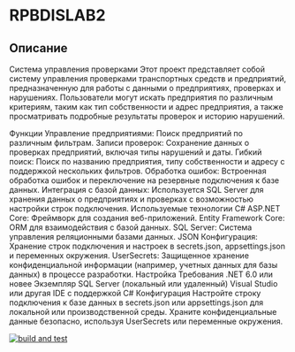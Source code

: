 # RPBDISLAB2
## Описание

Система управления проверками
Этот проект представляет собой систему управления проверками транспортных средств и предприятий, предназначенную для работы с данными о предприятиях, проверках и нарушениях. Пользователи могут искать предприятия по различным критериям, таким как тип собственности и адрес предприятия, а также просматривать подробные результаты проверок и историю нарушений.

Функции
Управление предприятиями: Поиск предприятий по различным фильтрам.
Записи проверок: Сохранение данных о проверках предприятий, включая типы нарушений и даты.
Гибкий поиск: Поиск по названию предприятия, типу собственности и адресу с поддержкой нескольких фильтров.
Обработка ошибок: Встроенная обработка ошибок и переключение на резервные подключения к базе данных.
Интеграция с базой данных: Используется SQL Server для хранения данных о предприятиях и проверках с возможностью настройки строк подключения.
Используемые технологии
C#
ASP.NET Core: Фреймворк для создания веб-приложений.
Entity Framework Core: ORM для взаимодействия с базой данных.
SQL Server: Система управления реляционными базами данных.
JSON Конфигурация: Хранение строк подключения и настроек в secrets.json, appsettings.json и переменных окружения.
UserSecrets: Защищенное хранение конфиденциальной информации (например, учетных данных для базы данных) в процессе разработки.
Настройка
Требования
.NET 6.0 или новее
Экземпляр SQL Server (локальный или удаленный)
Visual Studio или другая IDE с поддержкой C#
Конфигурация
Настройте строку подключения к базе данных в secrets.json или appsettings.json для локальной или производственной среды.
Храните конфиденциальные данные безопасно, используя UserSecrets или переменные окружения.

[![build and test](https://github.com/Keng77/RPBDISLAB3/actions/workflows/main.yml/badge.svg)](https://github.com/Keng77/RPBDISLAB3/actions/workflows/main.yml)

